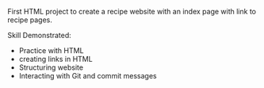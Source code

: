 First HTML project to create a recipe website with an index page with link to recipe pages. 

Skill Demonstrated: 
- Practice with HTML
- creating links in HTML 
- Structuring website 
- Interacting with Git and commit messages  